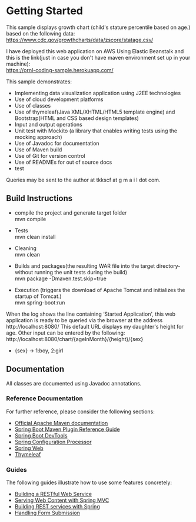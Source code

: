 # Getting Started

This sample displays growth chart (child's stature percentile based on age.) based on the following data:<br>
<a href="https://www.cdc.gov/growthcharts/data/zscore/statage.csv">https://www.cdc.gov/growthcharts/data/zscore/statage.csv/</a>

I have deployed this web application on AWS Using Elastic Beanstalk and this is the link(just in case you don't have maven environment set up in your machine):<br>
<a href="http://growthchart-env-1.eba-5u2btkp6.us-east-2.elasticbeanstalk.com" target="_blank">https://ornl-coding-sample.herokuapp.com/</a>


This sample demonstrates:
* Implementing data visualization application using J2EE technologies
* Use of cloud development platforms
* Use of classes
* Use of thymeleaf(Java XML/XHTML/HTML5 template engine) and Bootstrap(HTML and CSS based design templates)
* Input and output operations
* Unit test with Mockito (a library that enables writing tests using the mocking approach)
* Use of Javadoc for documentation
* Use of Maven build
* Use of Git for version control
* Use of READMEs for out of source docs
* test

Queries may be sent to the author at tkkscf at g m a i l dot com.

## Build Instructions

* compile the project and generate target folder<br>
mvn compile


* Tests<br>
mvn clean install


* Cleaning<br>
mvn clean


* Builds and packages(the resulting WAR file into the target directory-without running the unit tests during the build)<br>
mvn package -Dmaven.test.skip=true


* Execution (triggers the download of Apache Tomcat and initializes the startup of Tomcat.)<br>
mvn spring-boot:run

When the log shows the line containing ‘Started Application', this web application is ready to be queried via the browser at the address http://localhost:8080/
This default URL displays my daughter's height for age. Other input can be entered by the following:<br>
http://localhost:8080/chart/{ageInMonth}/{height}/{sex}<br>
* {sex} -> 1:boy, 2:girl

## Documentation

All classes are documented using Javadoc annotations. 

### Reference Documentation
For further reference, please consider the following sections:

* [Official Apache Maven documentation](https://maven.apache.org/guides/index.html)
* [Spring Boot Maven Plugin Reference Guide](https://docs.spring.io/spring-boot/docs/2.2.7.BUILD-SNAPSHOT/maven-plugin/)
* [Spring Boot DevTools](https://docs.spring.io/spring-boot/docs/2.2.6.RELEASE/reference/htmlsingle/#using-boot-devtools)
* [Spring Configuration Processor](https://docs.spring.io/spring-boot/docs/2.2.6.RELEASE/reference/htmlsingle/#configuration-metadata-annotation-processor)
* [Spring Web](https://docs.spring.io/spring-boot/docs/2.2.6.RELEASE/reference/htmlsingle/#boot-features-developing-web-applications)
* [Thymeleaf](https://docs.spring.io/spring-boot/docs/2.2.6.RELEASE/reference/htmlsingle/#boot-features-spring-mvc-template-engines)

### Guides
The following guides illustrate how to use some features concretely:

* [Building a RESTful Web Service](https://spring.io/guides/gs/rest-service/)
* [Serving Web Content with Spring MVC](https://spring.io/guides/gs/serving-web-content/)
* [Building REST services with Spring](https://spring.io/guides/tutorials/bookmarks/)
* [Handling Form Submission](https://spring.io/guides/gs/handling-form-submission/)

